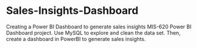 # Sales-Insights-Dashboard
Creating a Power BI Dashboard to generate sales insights
MIS-620 Power BI Dashboard project. 
Use MySQL to explore and clean the data set. Then, create a dashboard in PowerBI to generate sales insights. 

